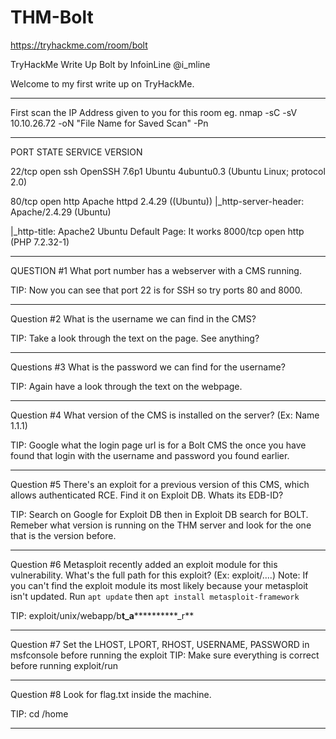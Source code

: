 # THM-Bolt
https://tryhackme.com/room/bolt

TryHackMe Write Up Bolt by InfoinLine @i_mline


Welcome to my first write up on TryHackMe.

******************************************************************************************************************************************************************


First scan the IP Address given to you for this room eg. nmap -sC -sV 10.10.26.72 -oN "File Name for Saved Scan" -Pn

******************************************************************************************************************************************************************

PORT     STATE SERVICE VERSION

22/tcp   open  ssh     OpenSSH 7.6p1 Ubuntu 4ubuntu0.3 (Ubuntu Linux; protocol 2.0)

80/tcp   open  http    Apache httpd 2.4.29 ((Ubuntu))
|_http-server-header: Apache/2.4.29 (Ubuntu)

|_http-title: Apache2 Ubuntu Default Page: It works
8000/tcp open  http    (PHP 7.2.32-1)

******************************************************************************************************************************************************************


QUESTION #1 What port number has a webserver with a CMS running.

TIP: Now you can see that port 22 is for SSH so try ports 80 and 8000.

******************************************************************************************************************************************************************

Question #2 What is the username we can find in the CMS?

TIP: Take a look through the text on the page. See anything?

******************************************************************************************************************************************************************

Questions #3 What is the password we can find for the username?

TIP: Again have a look through the text on the webpage.

******************************************************************************************************************************************************************

Question #4 What version of the CMS is installed on the server? (Ex: Name 1.1.1)

TIP: Google what the login page url is for a Bolt CMS the once you have found that login with the username and password you found earlier.

******************************************************************************************************************************************************************

Question #5 There's an exploit for a previous version of this CMS, which allows authenticated RCE. Find it on Exploit DB. Whats its EDB-ID?

TIP: Search on Google for Exploit DB then in Exploit DB search for BOLT. Remeber what version is running on the THM server and look for the one that is the version before.

******************************************************************************************************************************************************************

Question #6 Metasploit recently added an exploit module for this vulnerability. What's the full path for this exploit? (Ex: exploit/....)
Note: If you can't find the exploit module its most likely because your metasploit isn't updated. Run `apt update` then `apt install metasploit-framework` 

TIP: exploit/unix/webapp/b**t_a************_r**

******************************************************************************************************************************************************************

Question #7  Set the LHOST, LPORT, RHOST, USERNAME, PASSWORD in msfconsole before running the exploit
TIP: Make sure everything is correct before running exploit/run

******************************************************************************************************************************************************************

Question #8 Look for flag.txt inside the machine.

TIP: cd /home

******************************************************************************************************************************************************************
